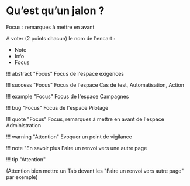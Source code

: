 # Qu’est qu’un jalon ?

Focus : remarques à mettre en avant

A voter (2 points chacun) le nom de l'encart : 
 - Note  
 - Info
 - Focus

!!! abstract "Focus" 
	Focus de l'espace exigences
	
!!! success "Focus" 
	Focus de l'espace Cas de test, Automatisation, Action

!!! example "Focus" 
	Focus de l'espace Campagnes

!!! bug "Focus" 
	Focus de l'espace Pilotage
	
!!! quote "Focus" 
	Focus, remarques à mettre en avant de l'espace Administration

!!! warning "Attention" 
	Evoquer un point de vigilance

!!! note "En savoir plus
	Faire un renvoi vers une autre page

!!! tip "Attention"
	



(Attention bien mettre un Tab devant les "Faire un renvoi vers autre page" par exemple)



<!--stackedit_data:
eyJoaXN0b3J5IjpbLTExNDY0Njg2NTYsLTc0NDEwNTc4OCwzNz
M5OTIyMzgsLTEyMDA0MDkxMTIsLTE0Mzg0NzY1MzksMTk0NzIy
OTMxMywtNjM4OTg4MTM1LC0zMjM5MTk4MzEsMjAzMDE3NjU2OV
19
-->